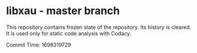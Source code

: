 # libxau - master branch

This repository contains frozen state of the repository.
Its history is cleared. It is used only for static code
analysis with Codacy.

Commit Time: 1698319729